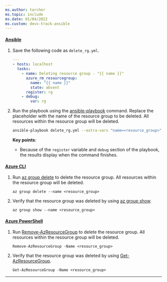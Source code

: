 ```yaml
---
ms.author: tarcher
ms.topic: include
ms.date: 01/04/2022
ms.custom: devx-track-ansible
---
```


#### [Ansible](#tab/ansible)

1. Save the following code as `delete_rg.yml`.

    ```yml
    ---
    - hosts: localhost
      tasks:
        - name: Deleting resource group - "{{ name }}"
          azure_rm_resourcegroup:
            name: "{{ name }}"
            state: absent
          register: rg
        - debug:
            var: rg
    ```

1. Run the playbook using the [ansible-playbook](https://docs.ansible.com/ansible/latest/user_guide/playbooks.html) command. Replace the placeholder with the name of the resource group to be deleted. All resources within the resource group will be deleted.

    ```bash
    ansible-playbook delete_rg.yml --extra-vars "name=<resource_group>"
    ```

    **Key points**:

    - Because of the `register` variable and `debug` section of the playbook, the results display when the command finishes.
    
#### [Azure CLI](#tab/azure-cli)

1. Run [az group delete](/cli/azure/group#az_group_delete) to delete the resource group. All resources within the resource group will be deleted.

    ```azurecli
    az group delete --name <resource_group>
    ```

1. Verify that the resource group was deleted by using [az group show](/cli/azure/group#az_group_show).

    ```azurecli
    az group show --name <resource_group>
    ```

#### [Azure PowerShell](#tab/azure-powershell)

1. Run [Remove-AzResourceGroup](/powershell/module/az.resources/Remove-AzResourceGroup) to delete the resource group. All resources within the resource group will be deleted.

    ```azurepowershell
    Remove-AzResourceGroup -Name <resource_group>
    ```

1. Verify that the resource group was deleted by using [Get-AzResourceGroup](/powershell/module/az.resources/Get-AzResourceGroup).

    ```azurepowershell
    Get-AzResourceGroup -Name <resource_group>
    ```

---